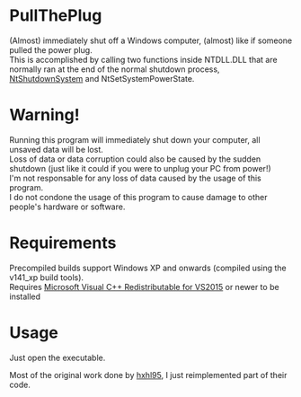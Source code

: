 # PullThePlug
(Almost) immediately shut off a Windows computer, (almost) like if someone pulled the power plug.  
This is accomplished by calling two functions inside NTDLL.DLL that are normally ran at the end of the normal shutdown process, [NtShutdownSystem](http://undocumented.ntinternals.net/index.html?page=UserMode%2FUndocumented%20Functions%2FHardware%2FNtShutdownSystem.html) and NtSetSystemPowerState.  

# Warning!  
Running this program will immediately shut down your computer, all unsaved data will be lost.  
Loss of data or data corruption could also be caused by the sudden shutdown (just like it could if you were to unplug your PC from power!)  
I'm not responsable for any loss of data caused by the usage of this program.  
I do not condone the usage of this program to cause damage to other people's hardware or software.  

# Requirements
Precompiled builds support Windows XP and onwards (compiled using the v141_xp build tools).  
Requires [Microsoft Visual C++ Redistributable for VS2015](https://docs.microsoft.com/en-us/cpp/windows/latest-supported-vc-redist?view=msvc-170) or newer to be installed

# Usage  
Just open the executable.  


Most of the original work done by [hxhl95](https://www.codeproject.com/Articles/34194/Performing-emergency-shutdowns), I just reimplemented part of their code.
